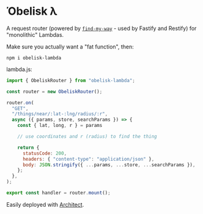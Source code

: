 # Όbelisk λ

A request router (powered by [`find-my-way`](https://github.com/delvedor/find-my-way) - used by Fastify and Restify) for "monolithic" Lambdas.

Make sure you actually want a "fat function", then:

```
npm i obelisk-lambda
```

lambda.js:
```js
import { ObeliskRouter } from "obelisk-lambda";

const router = new ObeliskRouter();

router.on(
  "GET",
  "/things/near/:lat-:lng/radius/:r",
  async ({ params, store, searchParams }) => {
    const { lat, long, r } = params

    // use coordinates and r (radius) to find the thing

    return {
      statusCode: 200,
      headers: { "content-type": "application/json" },
      body: JSON.stringify({ ...params, ...store, ...searchParams }),
    };
  },
);

export const handler = router.mount();
```

Easily deployed with [Architect](https://arc.codes).
